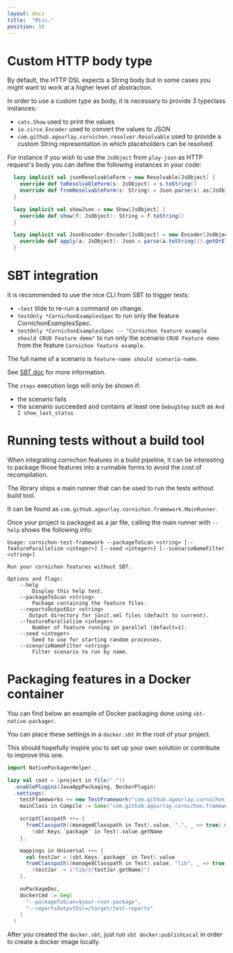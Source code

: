 ```yaml
---
layout: docs
title:  "Misc."
position: 10
---
```


# Custom HTTP body type

By default, the HTTP DSL expects a String body but in some cases you might want to work at a higher level of abstraction.

In order to use a custom type as body, it is necessary to provide 3 typeclass instances:

- `cats.Show` used to print the values
- `io.circe.Encoder` used to convert the values to JSON
- `com.github.agourlay.cornichon.resolver.Resolvable` used to provide a custom String representation in which placeholders can be resolved

For instance if you wish to use the `JsObject` from `play-json` as HTTP request's body you can define the following instances in your code:

```scala
  lazy implicit val jsonResolvableForm = new Resolvable[JsObject] {
    override def toResolvableForm(s: JsObject) = s.toString()
    override def fromResolvableForm(s: String) = Json.parse(s).as[JsObject]
  }

  lazy implicit val showJson = new Show[JsObject] {
    override def show(f: JsObject): String = f.toString()
  }

  lazy implicit val JsonEncoder:Encoder[JsObject] = new Encoder[JsObject] {
    override def apply(a: JsObject): Json = parse(a.toString()).getOrElse(cJson.Null)
  }
```


# SBT integration

It is recommended to use the nice CLI from SBT to trigger tests:

- `~test` tilde to re-run a command on change.
- `testOnly *CornichonExamplesSpec` to run only the feature CornichonExamplesSpec.
- `testOnly *CornichonExamplesSpec -- "Cornichon feature example should CRUD Feature demo"` to run only the scenario `CRUD Feature demo` from the feature `Cornichon feature example`.

The full name of a scenario is `feature-name should scenario-name`.

See [SBT doc](http://www.scala-sbt.org/0.13/docs/Testing.html) for more information.

The `steps` execution logs will only be shown if:
- the scenario fails
- the scenario succeeded and contains at least one `DebugStep` such as `And I show_last_status`

# Running tests without a build tool

When integrating cornichon features in a build pipeline, it can be interesting to package those features into a runnable forms to avoid the cost of recompilation.

The library ships a main runner that can be used to run the tests without build tool.

It can be found as `com.github.agourlay.cornichon.framework.MainRunner`.

Once your project is packaged as a jar file, calling the main runner with `--help` shows the following info:

```
Usage: cornichon-test-framework --packageToScan <string> [--featureParallelism <integer>] [--seed <integer>] [--scenarioNameFilter <string>]

Run your cornichon features without SBT.

Options and flags:
    --help
        Display this help text.
    --packageToScan <string>
        Package containing the feature files.
    --reportsOutputDir <string>
       Output directory for junit.xml files (default to current).
    --featureParallelism <integer>
        Number of feature running in parallel (default=1).
    --seed <integer>
        Seed to use for starting random processes.
    --scenarioNameFilter <string>
        Filter scenario to run by name.
```

# Packaging features in a Docker container

You can find below an example of Docker packaging done using `sbt-native-packager`.
 
You can place these settings in a `docker.sbt` in the root of your project.

This should hopefully inspire you to set up your own solution or contribute to improve this one.

```scala
import NativePackagerHelper._

lazy val root = (project in file("."))
  .enablePlugins(JavaAppPackaging, DockerPlugin)
  .settings(
    testFrameworks += new TestFramework("com.github.agourlay.cornichon.framework.CornichonFramework"),
    mainClass in Compile := Some("com.github.agourlay.cornichon.framework.MainRunner"),

    scriptClasspath ++= {
      fromClasspath((managedClasspath in Test).value, ".", _ => true).map(_._2) :+
        (sbt.Keys.`package` in Test).value.getName
    },

    mappings in Universal ++= {
      val testJar = (sbt.Keys.`package` in Test).value
      fromClasspath((managedClasspath in Test).value, "lib", _ => true) :+
        (testJar -> s"lib/${testJar.getName}")
    },

    noPackageDoc,
    dockerCmd := Seq(
      "--packageToScan=$your-root-package",
      "--reportsOutputDir=/target/test-reports"
    )
  )
```

After you created the `docker.sbt`, just run `sbt docker:publishLocal` in order to create a docker image locally.